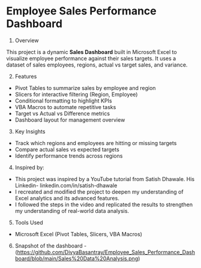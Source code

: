 # Employee Sales Performance Dashboard

1. Overview

This project is a dynamic **Sales Dashboard** built in Microsoft Excel to visualize employee performance against their sales targets. It uses a dataset of sales employees, regions, actual vs target sales, and variance.

2. Features

-  Pivot Tables to summarize sales by employee and region
-  Slicers for interactive filtering (Region, Employee)
-  Conditional formatting to highlight KPIs
-  VBA Macros to automate repetitive tasks
-  Target vs Actual vs Difference metrics
-  Dashboard layout for management overview

3. Key Insights
   
- Track which regions and employees are hitting or missing targets
- Compare actual sales vs expected targets
- Identify performance trends across regions


4. Inspired by:
   
- This project was inspired by a YouTube tutorial from Satish Dhawale. His Linkedin- linkedin.com/in/satish-dhawale
- I recreated and modified the project to deepen my understanding of Excel analytics and its advanced features.
- I followed the steps in the video and replicated the results to strengthen my understanding of real-world data analysis.

5. Tools Used
   
- Microsoft Excel (Pivot Tables, Slicers, VBA Macros)

6. Snapshot of the dashboard - (https://github.com/DivyaBasantray/Employee_Sales_Performance_Dashboard/blob/main/Sales%20Data%20Analysis.png)

